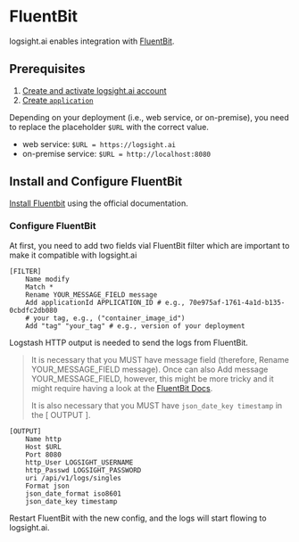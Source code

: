 # FluentBit

logsight.ai enables integration with [FluentBit](https://fluentbit.io/).

## Prerequisites
1. [Create and activate logsight.ai account](https://docs.logsight.ai/#/detect_incidents/using_the_rest_api?id=create-and-activate-user)
2. [Create `application`](https://docs.logsight.ai/#/detect_incidents/using_the_rest_api?id=create-application)

Depending on your deployment (i.e., web service, or on-premise), you need to replace the placeholder ```$URL``` 
with the correct value.

+ web service: ```$URL = https://logsight.ai```
+ on-premise service: ```$URL = http://localhost:8080```

## Install and Configure FluentBit
[Install Fluentbit](https://docs.fluentbit.io/manual/installation/getting-started-with-fluent-bit) using the official documentation.

### Configure FluentBit
At first, you need to add two fields vial FluentBit filter which are important to make it compatible with logsight.ai
```
[FILTER]
    Name modify
    Match *
    Rename YOUR_MESSAGE_FIELD message
    Add applicationId APPLICATION_ID # e.g., 70e975af-1761-4a1d-b135-0cbdfc2db080
    # your tag, e.g., ("container_image_id")
    Add "tag" "your_tag" # e.g., version of your deployment
```

Logstash HTTP output is needed to send the logs from FluentBit. 

> It is necessary that you MUST have message field (therefore, Rename YOUR_MESSAGE_FIELD message). Once can also Add message YOUR_MESSAGE_FIELD, however, this might be more tricky and it might require having a look at the [FluentBit Docs](https://docs.fluentbit.io/manual/).
>
> It is also necessary that you MUST have `json_date_key timestamp` in the [ OUTPUT ].
> 
```
[OUTPUT]
    Name http
    Host $URL
    Port 8080
    http_User LOGSIGHT_USERNAME
    http_Passwd LOGSIGHT_PASSWORD
    uri /api/v1/logs/singles
    Format json
    json_date_format iso8601
    json_date_key timestamp
```

Restart FluentBit with the new config, and the logs will start flowing to logsight.ai.